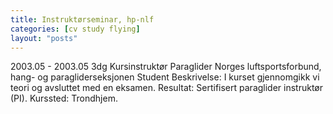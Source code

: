 ```yaml
---
title: Instruktørseminar, hp-nlf
categories: [cv study flying]
layout: "posts"
---
```


2003.05 - 2003.05	3dg	Kursinstruktør Paraglider
Norges luftsportsforbund, hang- og paragliderseksjonen
Student
Beskrivelse: I kurset gjennomgikk vi teori og avsluttet med en eksamen.
Resultat: Sertifisert paraglider instruktør (PI).
Kurssted: Trondhjem.
